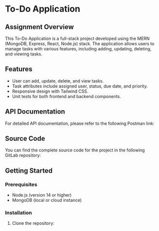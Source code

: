 # To-Do Application
## Assignment Overview
This To-Do  Application is a full-stack project developed using the MERN (MongoDB, Express, React, Node.js) stack. The application allows users to manage tasks with various features, including adding, updating, deleting, and viewing tasks.

## Features

- User can add, update, delete, and view tasks.
- Task attributes include assigned user, status, due date, and priority.
- Responsive design with Tailwind CSS.
- Unit tests for both frontend and backend components.

## API Documentation

For detailed API documentation, please refer to the following Postman link:




## Source Code

You can find the complete source code for the project in the following GitLab repository:



## Getting Started

### Prerequisites

- Node.js (version 14 or higher)
- MongoDB (local or cloud instance)

### Installation

1. Clone the repository:
